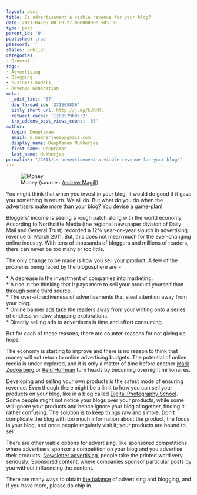 ```yaml
---
layout: post
title: Is advertisement a viable revenue for your blog?
date: 2011-04-05 08:00:27.000000000 +05:30
type: post
parent_id: '0'
published: true
password: ''
status: publish
categories:
- General
tags:
- Advertising
- Blogging
- business models
- Revenue Generation
meta:
  _edit_last: '67'
  dsq_thread_id: '271665856'
  bitly_short_url: http://j.mp/kUOnDl
  retweet_cache: '1309579685:2'
  trx_addons_post_views_count: '65'
author:
  login: Deeptaman
  email: d.mukherjee05@gmail.com
  display_name: Deeptaman Mukherjee
  first_name: Deeptaman
  last_name: Mukherjee
permalink: "/2011/is-advertisement-a-viable-revenue-for-your-blog/"
---
```

<figure><img src="/static/2011/04/money.jpg" alt="Money" /><br />
<figcaption>Money (source : <a href="http://www.flickr.com/photos/amagill/3367543296/in/faves-brajeshwar/">Andrew Magill</a>)</figcaption>
</figure>
<p>You might think that when you invest in your blog, it would do good if it gave you something in return. We all do. But what do you do when the advertisers make more than your blog? You devise a game-plan!</p>
<p>Bloggers' income is seeing a rough patch along with the world economy. According to Northcliffe Media (the regional newspaper division of Daily Mail and General Trust) recorded a 12% year-on-year slouch in advertising revenue till March 2011. But, this does not mean much for the ever-changing online industry. With tens of thousands of bloggers and millions of readers, there can never be too many or too little.</p>

<p>The only change to be made is how you sell your product. A few of the problems being faced by the blogosphere are - </p>
<p>* A decrease in the investment of companies into marketing.<br />
* A rise in the thinking that it pays more to sell your product yourself than through some third source.<br />
* The over-attractiveness of advertisements that steal attention away from your blog.<br />
* Online banner ads take the readers away from your writing onto a series of endless window shopping explorations.<br />
* Directly selling ads to advertisers is time and effort consuming. </p>
<p>But for each of these reasons, there are counter-reasons for not giving up hope. </p>
<p>The economy is starting to improve and there is no reason to think that money will not return to online advertising budgets. The potential of online media is under explored, and it is only a matter of time before another <a href="http://en.wikipedia.org/wiki/Mark_Zuckerberg">Mark Zuckerberg</a> or <a href="http://en.wikipedia.org/wiki/Reid_Hoffman">Reid Hoffman</a> turn heads by becoming overnight millionaires. </p>
<p>Developing and selling your own products is the safest mode of ensuring revenue. Even though there might be a limit to how you can sell your products on your blog, like in a blog called <a href="http://www.digital-photography-school.com/">Digital Photography School</a>. Some people might not notice your blogs over your products, while some will ignore your products and hence ignore your blog altogether, finding it rather confusing. The solution is to keep things raw and simple. Don't complicate the blog with too much information about the product, the focus is your blog, and once people regularly visit it; your products are bound to sell. </p>
<p>There are other viable options for advertising, like sponsored competitions where advertisers sponsor a competition on your blog and you advertise their products; <a href="http://www.marketingprofs.com/articles/2009/2869/four-key-components-of-e-newsletter-advertising">Newsletter advertising</a>, people take the printed word very seriously; Sponsored content, where companies sponsor particular posts by you without influencing the content. </p>
<p>There are many ways to obtain <a href="http://www.buyers-web.com/how-much-advertising-should-i-put-on-my-blog/">the balance</a> of advertising and blogging, and if you have more, please do chip in.</p>
